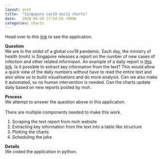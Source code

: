 ```yaml
---
layout: post
title:  "Singapore cov19 daily charts"
date:   2020-04-25 17:54:05 +0800
categories: charts
---
```


Head over to this [link][link] to see the application.


**Question**<br>
We are in the midst of a global cov19 pandemic. Each day, the ministry of health (moh) in Singapore releases a report on the number of new cases of infection and other related informaion.
An example of a daily report is [this link][link2]. Is it possible to extract key information from the text?
This would allow a quick view of the daily numbers without have to read the entire text and also allow us to build visualisations and do more analysis.
Can we also make it automated, so no human intervention is needed. Can the charts update daily based on new reports posted by moh.

**Process**<br>
We attempt to answer the question above in this application.<br><br>
There are multiple components needed to make this work.

1) Scraping the text report from moh website
2) Extracting key information from the text into a table like structure
3) Plotting the charts
4) Scheduling the jobs

**Details**<br>
We coded the application in python.

[link]: https://covdailycharts.herokuapp.com/
[link2]: https://www.moh.gov.sg/news-highlights/details/57-more-cases-discharged-1-016-new-cases-of-covid-19-infection-confirmed

